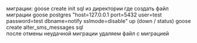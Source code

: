 миграции:
goose create init sql    из директории где создать файл миграции
goose postgres "host=127.0.0.1 port=5432 user=test password=test dbname=notify sslmode=disable" up        (down / status)
goose create alter_sms_messages sql  
после отмены неудачной миграции удаляем файл с миграцией